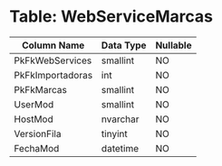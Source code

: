 # Table: WebServiceMarcas

| Column Name | Data Type | Nullable |
|-------------|-----------|----------|
| PkFkWebServices | smallint | NO |
| PkFkImportadoras | int | NO |
| PkFkMarcas | smallint | NO |
| UserMod | smallint | NO |
| HostMod | nvarchar | NO |
| VersionFila | tinyint | NO |
| FechaMod | datetime | NO |
